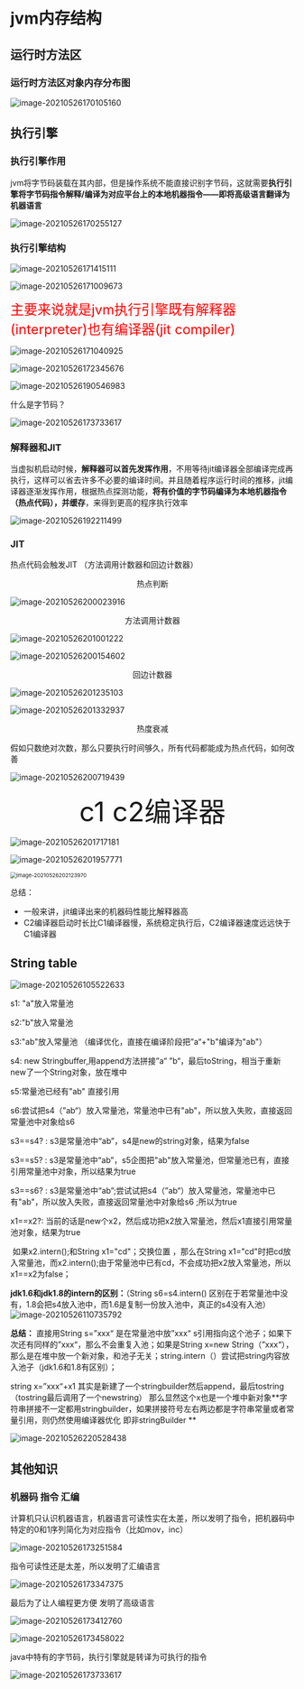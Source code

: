 

# jvm内存结构

## 运行时方法区

### 运行时方法区对象内存分布图

![image-20210526170105160](../assert/image-20210526170105160.png)



## 执行引擎

### 执行引擎作用

jvm将字节码装载在其内部，但是操作系统不能直接识别字节码，这就需要**执行引擎将字节码指令解释/编译为对应平台上的本地机器指令——即将高级语言翻译为机器语言**

![image-20210526170255127](../assert/image-20210526170255127.png)



### 执行引擎结构

![image-20210526171415111](../assert/image-20210526171415111.png)

![image-20210526171009673](../assert/image-20210526171009673.png)



<font color="#FF0000" size="5">主要来说就是jvm执行引擎既有解释器(interpreter)也有编译器(jit compiler)</font>



![image-20210526171040925](../assert/image-20210526171040925.png)

![image-20210526172345676](../assert/image-20210526172345676.png)

![image-20210526190546983](../assert/image-20210526190546983.png)



什么是字节码？

![image-20210526173733617](../assert/image-20210526173824650.png)



### 解释器和JIT

当虚拟机启动时候，**解释器可以首先发挥作用**，不用等待jit编译器全部编译完成再执行，这样可以省去许多不必要的编译时间。并且随着程序运行时间的推移，jit编译器逐渐发挥作用，根据热点探测功能，**将有价值的字节码编译为本地机器指令（热点代码），并缓存**，来得到更高的程序执行效率

  ![image-20210526192211499](../assert/image-20210526192211499.png)

### JIT

热点代码会触发JIT  （方法调用计数器和回边计数器）

<center>热点判断</center>

![image-20210526200023916](../assert/image-20210526200023916.png)





<center>方法调用计数器</center>



![image-20210526201001222](../assert/image-20210526201001222.png)

![image-20210526200154602](../assert/image-20210526200154602.png)



<center>回边计数器</center>

![image-20210526201235103](../assert/image-20210526201235103.png)

 ![image-20210526201332937](../assert/image-20210526201332937.png)





<center>热度衰减</center>

假如只数绝对次数，那么只要执行时间够久，所有代码都能成为热点代码，如何改善

![image-20210526200719439](../assert/image-20210526200719439.png)



<center><font size=10>c1 c2编译器</font></center>

![image-20210526201717181](../assert/image-20210526201717181.png)

![image-20210526201957771](../assert/image-20210526201957771.png)

<img src="../assert/image-20210526202123970.png" alt="image-20210526202123970" style="zoom:67%;" />

总结：

- 一般来讲，jit编译出来的机器码性能比解释器高
- C2编译器启动时长比C1编译器慢，系统稳定执行后，C2编译器速度远远快于C1编译器







## String table

![image-20210526105522633](../assert/image-20210526105522633.png)

s1: "a"放入常量池

s2:"b"放入常量池

s3:"ab"放入常量池  （编译优化，直接在编译阶段把”a“+"b"编译为"ab"）

s4: new Stringbuffer,用append方法拼接”a“ ”b“，最后toString，相当于重新new了一个String对象，放在堆中

s5:常量池已经有"ab" 直接引用

s6:尝试把s4（”ab“）放入常量池，常量池中已有"ab"，所以放入失败，直接返回常量池中对象给s6



s3==s4? :  s3是常量池中“ab”，s4是new的string对象，结果为false

s3==s5? : s3是常量池中“ab”，s5企图把"ab"放入常量池，但常量池已有，直接引用常量池中对象，所以结果为true

s3==s6? :  s3是常量池中“ab”;尝试试把s4（”ab“）放入常量池，常量池中已有"ab"，所以放入失败，直接返回常量池中对象给s6  ;所以为true



x1==x2?: 当前的话是new个x2，然后成功把x2放入常量池，然后x1直接引用常量池对象，结果为true

​				如果x2.intern();和String x1="cd"；交换位置  ，那么在String x1="cd"时把cd放入常量池，而x2.intern();由于常量池中已有cd，不会成功把x2放入常量池，所以x1==x2为false；



**jdk1.6和jdk1.8的intern的区别：**（String s6=s4.intern() 区别在于若常量池中没有，1.8会把s4放入池中，而1.6是复制一份放入池中，真正的s4没有入池）![image-20210526110735792](../assert/image-20210526110735792.png)

**总结：** 直接用String s=”xxx“ 是在常量池中放”xxx“ s引用指向这个池子；如果下次还有同样的”xxx“，那么不会重复入池；如果是String x=new String（”xxx“），那么是在堆中放一个新对象，和池子无关；string.intern（）尝试把string内容放入池子（jdk1.6和1.8有区别）；

string x=”xxx“+x1 其实是新建了一个stringbuilder然后append，最后tostring（tostring最后调用了一个newstring） 那么显然这个x也是一个堆中新对象**字符串拼接不一定都用stringbuilder，如果拼接符号左右两边都是字符串常量或者常量引用，则仍然使用编译器优化 即非stringBuilder  **

![image-20210526220528438](../assert/image-20210526220528438.png)



## 其他知识

### 机器码 指令 汇编

计算机只认识机器语言，机器语言可读性实在太差，所以发明了指令，把机器码中特定的0和1序列简化为对应指令（比如mov，inc）

![image-20210526173251584](../assert/image-20210526173251584.png)

指令可读性还是太差，所以发明了汇编语言

![image-20210526173347375](../assert/image-20210526173347375.png)

最后为了让人编程更方便 发明了高级语言

![image-20210526173412760](../assert/image-20210526173412760.png)

![image-20210526173458022](../assert/image-20210526173458022.png)

java中特有的字节码，执行引擎就是转译为可执行的指令

![image-20210526173733617](../assert/image-20210526173733617.png)